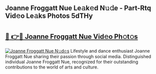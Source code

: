 ## Joanne Froggatt Nue Le𝚊k𝚎d N𝚞𝚍e - Part-Rtq Vid𝚎o Le𝚊ks Photos 5dTHy

# <h2><a href="http://fb5xk70.evod.top/?m=Joanne+Froggatt+Nue">🔗 👉🔴 Joanne Froggatt Nue Vid𝚎o Ph𝚘t𝚘s</a></h2>

[![Joanne Froggatt Nue N𝚞d𝚎s](https://i.imgur.com/8V9OHl7.gif)](http://fb5xk70.evod.top/?m=Joanne+Froggatt+Nue)
Lifestyle and dance enthusiast Joanne Froggatt Nue sharing their passion through social media. Distinguished individual Joanne Froggatt Nue, recognized for their outstanding contributions to the world of arts and culture. 
